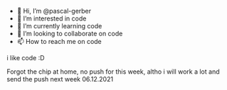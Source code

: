 - 👋 Hi, I’m @pascal-gerber
- 👀 I’m interested in code
- 🌱 I’m currently learning code
- 💞️ I’m looking to collaborate on code
- 📫 How to reach me on code

i like code :D

Forgot the chip at home, no push for this week, altho i will work a lot and send the push next week 06.12.2021
